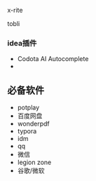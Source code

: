 x-rite

tobli



### idea插件

- Codota AI Autocomplete
- 

## 必备软件

- potplay
- 百度网盘
- wonderpdf
- typora
- idm
- qq
- 微信
- legion zone
- 谷歌/微软